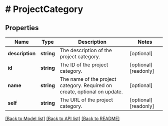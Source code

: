 # # ProjectCategory

## Properties

Name | Type | Description | Notes
------------ | ------------- | ------------- | -------------
**description** | **string** | The description of the project category. | [optional]
**id** | **string** | The ID of the project category. | [optional] [readonly]
**name** | **string** | The name of the project category. Required on create, optional on update. | [optional]
**self** | **string** | The URL of the project category. | [optional] [readonly]

[[Back to Model list]](../../README.md#models) [[Back to API list]](../../README.md#endpoints) [[Back to README]](../../README.md)
